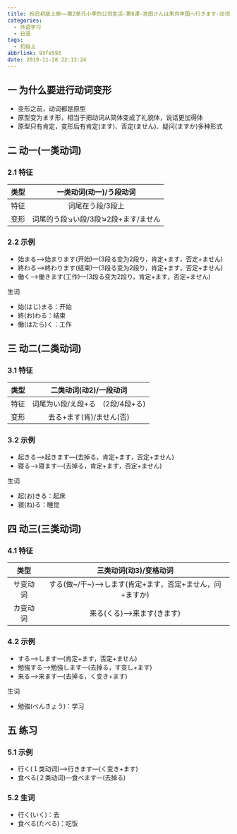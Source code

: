 ```yaml
---
title: 标日初级上册——第2单元小李的公司生活-第6课-吉田さんは来月中国へ行きます-动词(6.3)
categories:
  - 外语学习
  - 日语
tags:
  - 初级上
abbrlink: 93fe593
date: 2019-11-28 22:13:24
---
```

## 一 为什么要进行动词变形

* 变形之前，动词都是原型
* 原型变为ます形，相当于把动词从简体变成了礼貌体，说话更加得体
* 原型只有肯定，变形后有肯定(ます)、否定(ません)、疑问(ますか)多种形式

<!--more-->

## 二 动一(一类动词)

### 2.1 特征
| 类型 |       一类动词(动一)/う段动词       |
| :--: | :---------------------------------: |
| 特征 |          词尾在う段/3段上           |
| 变形 | 词尾的う段↘い段/3段↘2段+ます/ません |

### 2.2 示例

* 始まる—>始まります(开始)—(3段る变为2段り，肯定+ます，否定+ません)
* 終わる—>終わります(结束)—(3段る变为2段り，肯定+ます，否定+ません)
* 働く—>働きます(工作)—(3段る变为2段り，肯定+ます，否定+ません)

生词

* 始(はじ)まる：开始
* 終(お)わる：结束
* 働(はたら)く：工作

## 三 动二(二类动词)

### 3.1 特征

| 类型 |      二类动词(动2)/一段动词      |
| :--: | :------------------------------: |
| 特征 | 词尾为い段/え段+る　(2段/4段+る) |
| 变形 |     去る+ます(肯)/ません(否)     |

### 3.2 示例

* 起きる—>起きます—(去掉る，肯定+ます，否定+ません)
* 寝る—>寝ます—(去掉る，肯定+ます，否定+ません)

生词

* 起(お)きる：起床
* 寝(ね)る：睡觉

## 四 动三(三类动词)

### 4.1 特征

|   类型   |                  三类动词(动3)/变格动词                  |
| :------: | :------------------------------------------------------: |
| サ变动词 | する(做~/干~)—>します(肯定+ます，否定+ません，问+ますか) |
| カ变动词 |                来る(くる)—>来ます(きます)                |

### 4.2 示例

* する—>します—(肯定+ます，否定+ません)
* 勉強する—>勉強します—(去掉る，す变し+ます)
* 来る—>来ます—(去掉る，く变き+ます)

生词

* 勉強(べんきょう)：学习

## 五 练习

### 5.1 示例
* 行く(１类动词)—>行きます—(く变き+ます)
* 食べる(２类动词)—食べます—(去掉る)

### 5.2 生词

* 行く(いく)：去
* 食べる(たべる)：吃饭
